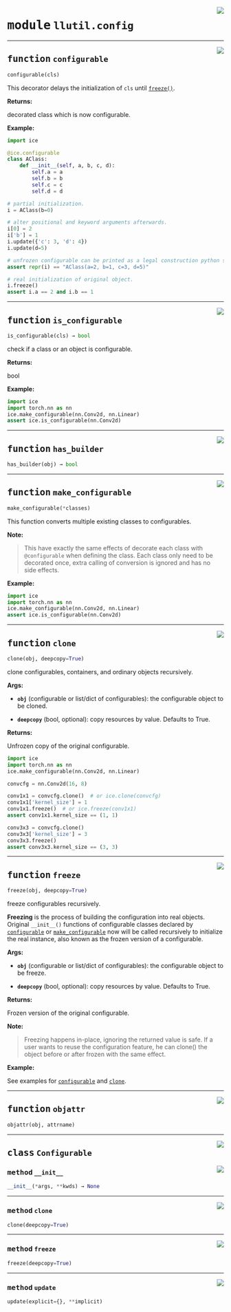 <!-- markdownlint-disable -->

<a href="https://github.com/tjyuyao/ice-learn/blob/main/ice/llutil/config.py#L0"><img align="right" style="float:right;" src="https://img.shields.io/badge/-source-cccccc?style=flat-square"></a>

# <kbd>module</kbd> `llutil.config`







---

<a href="https://github.com/tjyuyao/ice-learn/blob/main/ice/llutil/config.py#L30"><img align="right" style="float:right;" src="https://img.shields.io/badge/-source-cccccc?style=flat-square"></a>

## <kbd>function</kbd> `configurable`

```python
configurable(cls)
```

This decorator delays the initialization of `cls` until [`freeze()`](./llutil.config.md#function-freeze).




**Returns:**

 decorated class which is now configurable.




**Example:**



```python
import ice

@ice.configurable
class AClass:
    def __init__(self, a, b, c, d):
        self.a = a
        self.b = b
        self.c = c
        self.d = d

# partial initialization.
i = AClass(b=0)

# alter positional and keyword arguments afterwards.
i[0] = 2
i['b'] = 1
i.update({'c': 3, 'd': 4})
i.update(d=5)

# unfrozen configurable can be printed as a legal construction python statement.
assert repr(i) == "AClass(a=2, b=1, c=3, d=5)"

# real initialization of original object.
i.freeze()
assert i.a == 2 and i.b == 1
```




---

<a href="https://github.com/tjyuyao/ice-learn/blob/main/ice/llutil/config.py#L94"><img align="right" style="float:right;" src="https://img.shields.io/badge/-source-cccccc?style=flat-square"></a>

## <kbd>function</kbd> `is_configurable`

```python
is_configurable(cls) → bool
```

check if a class or an object is configurable.




**Returns:**

 bool




**Example:**



```python
import ice
import torch.nn as nn
ice.make_configurable(nn.Conv2d, nn.Linear)
assert ice.is_configurable(nn.Conv2d)
```




---

<a href="https://github.com/tjyuyao/ice-learn/blob/main/ice/llutil/config.py#L111"><img align="right" style="float:right;" src="https://img.shields.io/badge/-source-cccccc?style=flat-square"></a>

## <kbd>function</kbd> `has_builder`

```python
has_builder(obj) → bool
```








---

<a href="https://github.com/tjyuyao/ice-learn/blob/main/ice/llutil/config.py#L115"><img align="right" style="float:right;" src="https://img.shields.io/badge/-source-cccccc?style=flat-square"></a>

## <kbd>function</kbd> `make_configurable`

```python
make_configurable(*classes)
```

This function converts multiple existing classes to configurables.




**Note:**

> This have exactly the same effects of decorate each class with `@configurable` when defining the class.
 Each class only need to be decorated once, extra calling of conversion is ignored and has no side effects.




**Example:**



```python
import ice
import torch.nn as nn
ice.make_configurable(nn.Conv2d, nn.Linear)
assert ice.is_configurable(nn.Conv2d)
```




---

<a href="https://github.com/tjyuyao/ice-learn/blob/main/ice/llutil/config.py#L134"><img align="right" style="float:right;" src="https://img.shields.io/badge/-source-cccccc?style=flat-square"></a>

## <kbd>function</kbd> `clone`

```python
clone(obj, deepcopy=True)
```

clone configurables, containers, and ordinary objects recursively.




**Args:**


 - <b>`obj`</b> (configurable or list/dict of configurables):  the configurable object to be cloned.

 - <b>`deepcopy`</b> (bool, optional):  copy resources by value. Defaults to True.




**Returns:**

Unfrozen copy of the original configurable.


```python
import ice
import torch.nn as nn
ice.make_configurable(nn.Conv2d, nn.Linear)

convcfg = nn.Conv2d(16, 8)

conv1x1 = convcfg.clone()  # or ice.clone(convcfg)
conv1x1['kernel_size'] = 1
conv1x1.freeze()  # or ice.freeze(conv1x1)
assert conv1x1.kernel_size == (1, 1)

conv3x3 = convcfg.clone()
conv3x3['kernel_size'] = 3
conv3x3.freeze()
assert conv3x3.kernel_size == (3, 3)
```




---

<a href="https://github.com/tjyuyao/ice-learn/blob/main/ice/llutil/config.py#L177"><img align="right" style="float:right;" src="https://img.shields.io/badge/-source-cccccc?style=flat-square"></a>

## <kbd>function</kbd> `freeze`

```python
freeze(obj, deepcopy=True)
```

freeze configurables recursively.


**Freezing** is the process of building the configuration into real objects.
Original `__init__()` functions of configurable classes declared by [`configurable`](./llutil.config.md#function-configurable)
or [`make_configurable`](./llutil.config.md#function-make_configurable) now will be called recursively to initialize the real instance,
also known as the frozen version of a configurable.




**Args:**


 - <b>`obj`</b> (configurable or list/dict of configurables):  the configurable object to be freeze.

 - <b>`deepcopy`</b> (bool, optional):  copy resources by value. Defaults to True.




**Returns:**

Frozen version of the original configurable.




**Note:**

>Freezing happens in-place, ignoring the returned value is safe.
If a user wants to reuse the configuration feature, he can clone() the
object before or after frozen with the same effect.




**Example:**

See examples for [`configurable`](./llutil.config.md#function-configurable) and [`clone`](./llutil.config.md#function-clone).





---

<a href="https://github.com/tjyuyao/ice-learn/blob/main/ice/llutil/config.py#L217"><img align="right" style="float:right;" src="https://img.shields.io/badge/-source-cccccc?style=flat-square"></a>

## <kbd>function</kbd> `objattr`

```python
objattr(obj, attrname)
```








---

<a href="https://github.com/tjyuyao/ice-learn/blob/main/ice/llutil/config.py#L221"><img align="right" style="float:right;" src="https://img.shields.io/badge/-source-cccccc?style=flat-square"></a>

## <kbd>class</kbd> `Configurable`






<a href="https://github.com/tjyuyao/ice-learn/blob/main/ice/llutil/config.py#L225"><img align="right" style="float:right;" src="https://img.shields.io/badge/-source-cccccc?style=flat-square"></a>

### <kbd>method</kbd> `__init__`

```python
__init__(*args, **kwds) → None
```










---

<a href="https://github.com/tjyuyao/ice-learn/blob/main/ice/llutil/config.py#L261"><img align="right" style="float:right;" src="https://img.shields.io/badge/-source-cccccc?style=flat-square"></a>

### <kbd>method</kbd> `clone`

```python
clone(deepcopy=True)
```







---

<a href="https://github.com/tjyuyao/ice-learn/blob/main/ice/llutil/config.py#L264"><img align="right" style="float:right;" src="https://img.shields.io/badge/-source-cccccc?style=flat-square"></a>

### <kbd>method</kbd> `freeze`

```python
freeze(deepcopy=True)
```







---

<a href="https://github.com/tjyuyao/ice-learn/blob/main/ice/llutil/config.py#L248"><img align="right" style="float:right;" src="https://img.shields.io/badge/-source-cccccc?style=flat-square"></a>

### <kbd>method</kbd> `update`

```python
update(explicit={}, **implicit)
```








